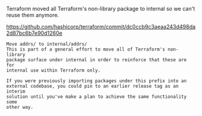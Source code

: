 

Terraform moved all Terraform's non-library package to internal so we can't reuse them anymore.

https://github.com/hashicorp/terraform/commit/dc0ccb9c3aeaa243d498da2d87bc6b7e90d1260e

```
Move addrs/ to internal/addrs/
This is part of a general effort to move all of Terraform's non-library
package surface under internal in order to reinforce that these are for
internal use within Terraform only.

If you were previously importing packages under this prefix into an
external codebase, you could pin to an earlier release tag as an interim
solution until you've make a plan to achieve the same functionality some
other way.
```
